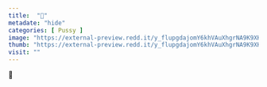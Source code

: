 ```yaml
---
title:  "🤪"
metadate: "hide"
categories: [ Pussy ]
image: "https://external-preview.redd.it/y_flupgdajomY6khVAuXhgrNA9K9XHkiTWoliXyXbao.jpg?auto=webp&s=a8154adf09b2df8a1a02a3f0cf14ca8eb5c641d2"
thumb: "https://external-preview.redd.it/y_flupgdajomY6khVAuXhgrNA9K9XHkiTWoliXyXbao.jpg?width=1080&crop=smart&auto=webp&s=53d0875c95dc1da66d88d0a19b0924027f5030a3"
visit: ""
---
```

🤪
